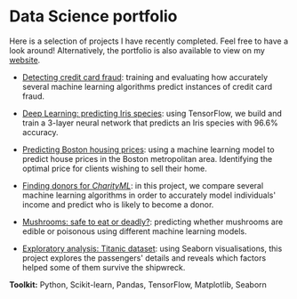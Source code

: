 # Data Science portfolio

Here is a selection of projects I have recently completed. Feel free to have a look around! Alternatively, the portfolio is also available to view on my [website](https://lauracollard.github.io).

- [Detecting credit card fraud](https://github.com/LauraCollard/data_science_portfolio/tree/master/credit_card_fraud): training and evaluating how accurately several machine learning algorithms predict instances of credit card fraud.

- [Deep Learning: predicting Iris species](https://github.com/LauraCollard/deep_learning_iris): using TensorFlow, we build and train a 3-layer neural network that predicts an Iris species with 96.6% accuracy.

- [Predicting Boston housing prices](https://github.com/LauraCollard/boston_housing): using a machine learning model to predict house prices in the Boston metropolitan area. Identifying the optimal price for clients wishing to sell their home.

- [Finding donors for *CharityML*](https://github.com/LauraCollard/finding_donors_for_charity): in this project, we compare several machine learning algorithms in order to accurately model individuals' income and predict who is likely to become a donor.

- [Mushrooms: safe to eat or deadly?](https://github.com/LauraCollard/data_science_portfolio/tree/master/poisonous_mushrooms): predicting whether mushrooms are edible or poisonous using different machine learning models.

- [Exploratory analysis: Titanic dataset](https://github.com/LauraCollard/titanic_expl_analysis): using Seaborn visualisations, this project explores the passengers' details and reveals which factors helped some of them survive the shipwreck.


**Toolkit:** Python, Scikit-learn, Pandas, TensorFlow, Matplotlib, Seaborn
